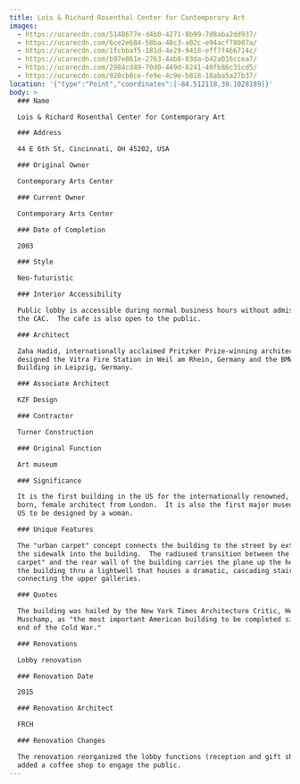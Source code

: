 ```yaml
---
title: Lois & Richard Rosenthal Center for Contemporary Art
images:
  - https://ucarecdn.com/5148677e-d4b0-4271-8b99-7d8aba2dd937/
  - https://ucarecdn.com/6ce2e684-58ba-48c3-a02c-e94acf78007a/
  - https://ucarecdn.com/1fcbbaf5-181d-4e29-9418-eff7f466714c/
  - https://ucarecdn.com/b97e861e-2763-4ab8-83da-b42a016ccea7/
  - https://ucarecdn.com/2984cd49-70d0-449d-8241-49fb86c31cd5/
  - https://ucarecdn.com/920cb8ce-fe9e-4c9e-b818-18aba5a27b37/
location: '{"type":"Point","coordinates":[-84.512118,39.1028189]}'
body: >
  ### Name

  Lois & Richard Rosenthal Center for Contemporary Art

  ### Address

  44 E 6th St, Cincinnati, OH 45202, USA

  ### Original Owner

  Contemporary Arts Center

  ### Current Owner

  Contemporary Arts Center

  ### Date of Completion

  2003

  ### Style

  Neo-futuristic

  ### Interior Accessibility

  Public lobby is accessible during normal business hours without admission to
  the CAC.  The cafe is also open to the public.

  ### Architect

  Zaha Hadid, internationally acclaimed Pritzker Prize-winning architect who
  designed the Vitra Fire Station in Weil am Rhein, Germany and the BMW Central
  Building in Leipzig, Germany.

  ### Associate Architect

  KZF Design

  ### Contractor

  Turner Construction

  ### Original Function

  Art museum

  ### Significance

  It is the first building in the US for the internationally renowned, Iraqi
  born, female architect from London.  It is also the first major museum in the
  US to be designed by a woman.

  ### Unique Features

  The "urban carpet" concept connects the building to the street by extending
  the sidewalk into the building.  The radiused transition between the "urban
  carpet" and the rear wall of the building carries the plane up the height of
  the building thru a lightwell that houses a dramatic, cascading stair
  connecting the upper galleries.

  ### Quotes

  The building was hailed by the New York Times Architecture Critic, Herbert
  Muschamp, as "the most important American building to be completed since the
  end of the Cold War."

  ### Renovations

  Lobby renovation

  ### Renovation Date

  2015

  ### Renovation Architect

  FRCH

  ### Renovation Changes

  The renovation reorganized the lobby functions (reception and gift shop) and
  added a coffee shop to engage the public.
---
```

